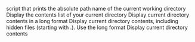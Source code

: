 script that prints the absolute path name of the current working directory
Display the contents list of your current directory
Display current directory contents in a long format
Display current directory contents, including hidden files (starting with .). Use the long format
Display current directory contents
